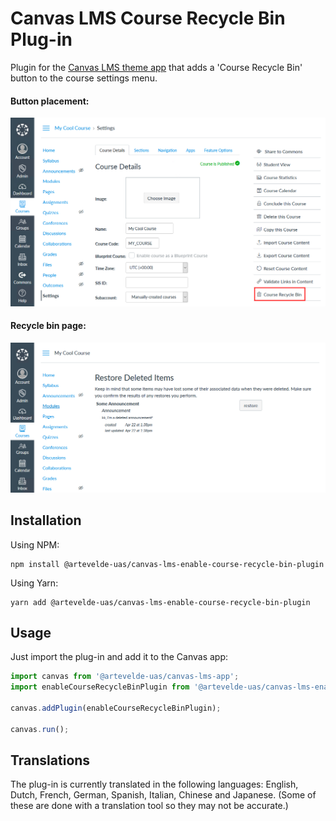 # Canvas LMS Course Recycle Bin Plug-in

Plugin for the [Canvas LMS theme app](https://www.npmjs.com/package/@artevelde-uas/canvas-lms-app) that adds a
'Course Recycle Bin' button to the course settings menu.

#### Button placement:
![Button placement](docs/example-link.png)

#### Recycle bin page:
![Recycle bin page](docs/example-restore.png)

## Installation

Using NPM:

    npm install @artevelde-uas/canvas-lms-enable-course-recycle-bin-plugin

Using Yarn:

    yarn add @artevelde-uas/canvas-lms-enable-course-recycle-bin-plugin

## Usage

Just import the plug-in and add it to the Canvas app:

```javascript
import canvas from '@artevelde-uas/canvas-lms-app';
import enableCourseRecycleBinPlugin from '@artevelde-uas/canvas-lms-enable-course-recycle-bin-plugin';

canvas.addPlugin(enableCourseRecycleBinPlugin);

canvas.run();
```

## Translations

The plug-in is currently translated in the following languages: English, Dutch, French, German, Spanish, Italian,
Chinese and Japanese. (Some of these are done with a translation tool so they may not be accurate.)
